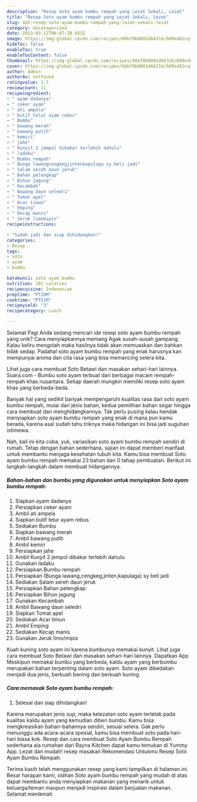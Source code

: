 ```yaml
---
description: "Resep Soto ayam bumbu rempah yang Lezat Sekali, Lezat"
title: "Resep Soto ayam bumbu rempah yang Lezat Sekali, Lezat"
slug: 445-resep-soto-ayam-bumbu-rempah-yang-lezat-sekali-lezat
category: Uncategorized
date: 2023-03-12T06:07:20.653Z
image: https://img-global.cpcdn.com/recipes/66bf8b8881d66316/680x482cq70/soto-ayam-bumbu-rempah-foto-resep-utama.jpg
hideToc: false
enableToc: true
enableTocContent: false
thumbnail: https://img-global.cpcdn.com/recipes/66bf8b8881d66316/680x482cq70/soto-ayam-bumbu-rempah-foto-resep-utama.jpg
cover: https://img-global.cpcdn.com/recipes/66bf8b8881d66316/680x482cq70/soto-ayam-bumbu-rempah-foto-resep-utama.jpg
author: Admin
authorAv: notfound
ratingvalue: 3.5
reviewcount: 11
recipeingredient:
- " ayam dadanya"
- " ceker ayam"
- " ati ampela"
- " butif telur ayam rebus"
- " Bumbu"
- " bawang merah"
- " bawang putih"
- " kemiri"
- " jahe"
- " Kunyit 2 jempol dibakar terlebih dahulu"
- " ladaku"
- " Bumbu rempah"
- " Bunga lawangcengkegjintenkapulaga sy beli jadi"
- " Salam sereh daun jeruk"
- " Bahan pelengkap"
- " Bihun jagung"
- " Kecambah"
- " Bawang daun seledri"
- " Tomat apel"
- " Acar timun"
- " Emping"
- " Kecap manis"
- " Jeruk limomipis"
recipeinstructions:

- "Sudah jadi dan siap dihidangkan!"
categories:
- Resep
tags:
- soto
- ayam
- bumbu

katakunci: soto ayam bumbu 
nutrition: 101 calories
recipecuisine: Indonesian
preptime: "PT28M"
cooktime: "PT51M"
recipeyield: "3"
recipecategory: Lunch

---
```



Selamat Pagi Anda sedang mencari ide resep soto ayam bumbu rempah yang unik? Cara menyiapkannya memang Agak susah-susah gampang. Kalau keliru mengolah maka hasilnya tidak akan memuaskan dan bahkan tidak sedap. Padahal soto ayam bumbu rempah yang enak harusnya kan mempunyai aroma dan cita rasa yang bisa memancing selera kita.


Lihat juga cara membuat Soto Betawi dan masakan sehari-hari lainnya. Suara.com - Bumbu soto ayam terbuat dari berbagai macam rempah-rempah khas nusantara. Setiap daerah mungkin memiliki resep soto ayam khas yang berbeda-beda.

Banyak hal yang sedikit banyak mempengaruhi kualitas rasa dari soto ayam bumbu rempah, mulai dari jenis bahan, kedua pemilihan bahan segar hingga cara membuat dan menghidangkannya. Tak perlu pusing kalau hendak menyiapkan soto ayam bumbu rempah yang enak di mana pun kamu berada, karena asal sudah tahu triknya maka hidangan ini bisa jadi suguhan istimewa.


Nah, kali ini kita coba, yuk, variasikan soto ayam bumbu rempah sendiri di rumah. Tetap dengan bahan sederhana, sajian ini dapat memberi manfaat untuk membantu menjaga kesehatan tubuh kita. Kamu bisa membuat Soto ayam bumbu rempah memakai 23 bahan dan 0 tahap pembuatan. Berikut ini langkah-langkah dalam membuat hidangannya.

<!--inarticleads1-->

##### Bahan-bahan dan bumbu yang digunakan untuk menyiapkan Soto ayam bumbu rempah:

1. Siapkan  ayam dadanya
1. Persiapkan  ceker ayam
1. Ambil  ati ampela
1. Siapkan  butif telur ayam rebus
1. Sediakan  Bumbu
1. Siapkan  bawang merah
1. Ambil  bawang putih
1. Ambil  kemiri
1. Persiapkan  jahe
1. Ambil  Kunyit 2 jempol dibakar terlebih dahulu
1. Gunakan  ladaku
1. Persiapkan  Bumbu rempah
1. Persiapkan  (Bunga lawang,cengkeg,jinten,kapulaga) sy beli jadi
1. Sediakan  Salam sereh daun jeruk
1. Persiapkan  Bahan pelengkap:
1. Persiapkan  Bihun jagung
1. Gunakan  Kecambah
1. Ambil  Bawang daun seledri
1. Siapkan  Tomat apel
1. Sediakan  Acar timun
1. Ambil  Emping
1. Sediakan  Kecap manis
1. Gunakan  Jeruk limo/mipis


Kuah kuning soto ayam ini karena bumbunya memakai kunyit. Lihat juga cara membuat Soto Betawi dan masakan sehari-hari lainnya. Dapatkan App Meskipun memakai bumbu yang berbeda, kaldu ayam yang berbumbu merupakan bahan terpenting dalam soto ayam. Soto ayam dibedakan menjadi dua jenis, berkuah bening dan berkuah kuning. 

<!--inarticleads2-->

##### Cara memasak Soto ayam bumbu rempah:


1. Selesai dan siap dihidangkan!

Karena merupakan jenis sup, maka kelezatan soto ayam terletak pada kualitas kaldu ayam yang kemudian diberi bumbu. Kamu bisa mengkreasikan bahan-bahannya sendiri, sesuai selera. Gak perlu menunggu ada acara-acara spesial, kamu bisa membuat soto pada hari-hari biasa kok. Resep dan cara membuat Soto Ayam Bumbu Rempah sederhana ala rumahan dari Rayna Kitchen dapat kamu temukan di Yummy App. Lezat dan mudah! resep masakan Rekomendasi Untukmu Resep Soto Ayam Bumbu Rempah. 

Terima kasih telah menggunakan resep yang kami tampilkan di halaman ini. Besar harapan kami, olahan Soto ayam bumbu rempah yang mudah di atas dapat membantu anda menyiapkan makanan yang menarik untuk keluarga/teman maupun menjadi inspirasi dalam berjualan makanan. Selamat menikmati
